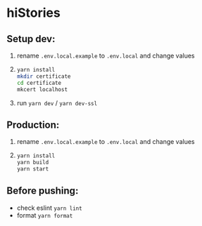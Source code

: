 # hiStories

## Setup dev:

1. rename `.env.local.example` to `.env.local` and change values
2. ```bash
   yarn install
   mkdir certificate
   cd certificate
   mkcert localhost
   ```
3. run `yarn dev` / `yarn dev-ssl`

## Production:

1. rename `.env.local.example` to `.env.local` and change values
2. ```bash
   yarn install
   yarn build
   yarn start
   ```

## Before pushing:

- check eslint `yarn lint`
- format `yarn format`

